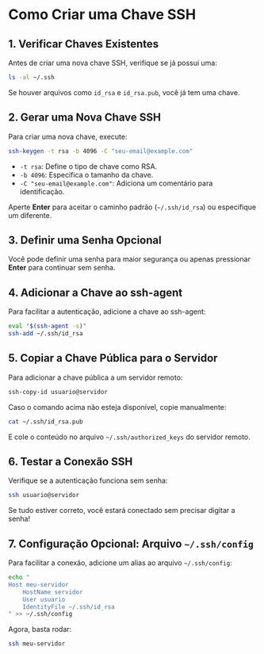 # Como Criar uma Chave SSH

## 1. Verificar Chaves Existentes
Antes de criar uma nova chave SSH, verifique se já possui uma:
```sh
ls -al ~/.ssh
```
Se houver arquivos como `id_rsa` e `id_rsa.pub`, você já tem uma chave.

## 2. Gerar uma Nova Chave SSH
Para criar uma nova chave, execute:
```sh
ssh-keygen -t rsa -b 4096 -C "seu-email@example.com"
```
- `-t rsa`: Define o tipo de chave como RSA.
- `-b 4096`: Especifica o tamanho da chave.
- `-C "seu-email@example.com"`: Adiciona um comentário para identificação.

Aperte **Enter** para aceitar o caminho padrão (`~/.ssh/id_rsa`) ou especifique um diferente.

## 3. Definir uma Senha Opcional
Você pode definir uma senha para maior segurança ou apenas pressionar **Enter** para continuar sem senha.

## 4. Adicionar a Chave ao ssh-agent
Para facilitar a autenticação, adicione a chave ao ssh-agent:
```sh
eval "$(ssh-agent -s)"
ssh-add ~/.ssh/id_rsa
```

## 5. Copiar a Chave Pública para o Servidor
Para adicionar a chave pública a um servidor remoto:
```sh
ssh-copy-id usuario@servidor
```
Caso o comando acima não esteja disponível, copie manualmente:
```sh
cat ~/.ssh/id_rsa.pub
```
E cole o conteúdo no arquivo `~/.ssh/authorized_keys` do servidor remoto.

## 6. Testar a Conexão SSH
Verifique se a autenticação funciona sem senha:
```sh
ssh usuario@servidor
```
Se tudo estiver correto, você estará conectado sem precisar digitar a senha!

## 7. Configuração Opcional: Arquivo `~/.ssh/config`
Para facilitar a conexão, adicione um alias ao arquivo `~/.ssh/config`:
```sh
echo "
Host meu-servidor
    HostName servidor
    User usuario
    IdentityFile ~/.ssh/id_rsa
" >> ~/.ssh/config
```
Agora, basta rodar:
```sh
ssh meu-servidor
